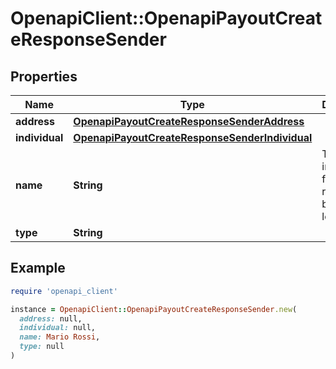 # OpenapiClient::OpenapiPayoutCreateResponseSender

## Properties

| Name | Type | Description | Notes |
| ---- | ---- | ----------- | ----- |
| **address** | [**OpenapiPayoutCreateResponseSenderAddress**](OpenapiPayoutCreateResponseSenderAddress.md) |  | [optional] |
| **individual** | [**OpenapiPayoutCreateResponseSenderIndividual**](OpenapiPayoutCreateResponseSenderIndividual.md) |  | [optional] |
| **name** | **String** | The individual full name or registered business legal name | [optional] |
| **type** | **String** |  | [optional] |

## Example

```ruby
require 'openapi_client'

instance = OpenapiClient::OpenapiPayoutCreateResponseSender.new(
  address: null,
  individual: null,
  name: Mario Rossi,
  type: null
)
```


